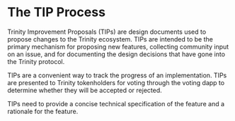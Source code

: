 # The TIP Process

Trinity Improvement Proposals (TIPs) are design documents used to propose changes to the Trinity ecosystem. TIPs are intended to be the primary mechanism for proposing new features, collecting community input on an issue, and for documenting the design decisions that have gone into the Trinity protocol.

TIPs are a convenient way to track the progress of an implementation. TIPs are presented to Trinity tokenholders for voting through the voting dapp to determine whether they will be accepted or rejected.

TIPs need to provide a concise technical specification of the feature and a rationale for the feature.
